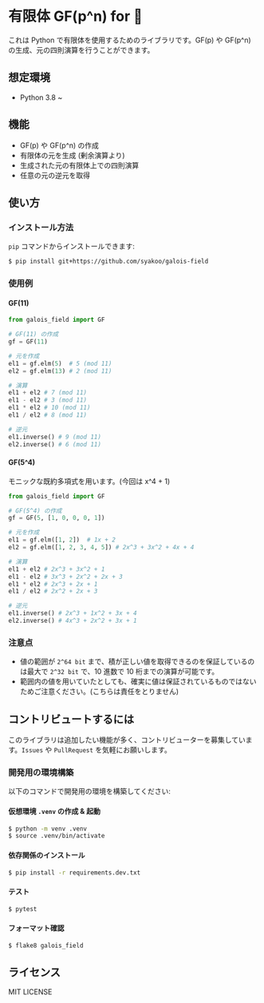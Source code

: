 # 有限体 GF(p^n) for 🐍

これは Python で有限体を使用するためのライブラリです。GF(p) や GF(p^n) の生成、元の四則演算を行うことができます。

## 想定環境

- Python 3.8 ~

## 機能

- GF(p) や GF(p^n) の作成
- 有限体の元を生成 (剰余演算より)
- 生成された元の有限体上での四則演算
- 任意の元の逆元を取得

## 使い方
### インストール方法
`pip` コマンドからインストールできます:

```bash
$ pip install git+https://github.com/syakoo/galois-field
```

### 使用例
#### GF(11)
```python
from galois_field import GF

# GF(11) の作成
gf = GF(11)

# 元を作成
el1 = gf.elm(5)  # 5 (mod 11)
el2 = gf.elm(13) # 2 (mod 11)

# 演算
el1 + el2 # 7 (mod 11)
el1 - el2 # 3 (mod 11)
el1 * el2 # 10 (mod 11)
el1 / el2 # 8 (mod 11)

# 逆元
el1.inverse() # 9 (mod 11)
el2.inverse() # 6 (mod 11)
```

#### GF(5^4)
モニックな既約多項式を用います。(今回は x^4 + 1) 

```python
from galois_field import GF

# GF(5^4) の作成
gf = GF(5, [1, 0, 0, 0, 1])

# 元を作成
el1 = gf.elm([1, 2])  # 1x + 2
el2 = gf.elm([1, 2, 3, 4, 5]) # 2x^3 + 3x^2 + 4x + 4

# 演算
el1 + el2 # 2x^3 + 3x^2 + 1
el1 - el2 # 3x^3 + 2x^2 + 2x + 3
el1 * el2 # 2x^3 + 2x + 1
el1 / el2 # 2x^2 + 2x + 3

# 逆元
el1.inverse() # 2x^3 + 1x^2 + 3x + 4
el2.inverse() # 4x^3 + 2x^2 + 3x + 1
```

### 注意点
- 値の範囲が `2^64 bit` まで、積が正しい値を取得できるのを保証しているのは最大で `2^32 bit` で、10 進数で 10 桁までの演算が可能です。
- 範囲内の値を用いていたとしても、確実に値は保証されているものではないためご注意ください。(こちらは責任をとりません)

## コントリビュートするには
このライブラリは追加したい機能が多く、コントリビューターを募集しています。`Issues` や `PullRequest` を気軽にお願いします。

### 開発用の環境構築
以下のコマンドで開発用の環境を構築してください:

#### 仮想環境 `.venv` の作成 & 起動
```bash
$ python -m venv .venv
$ source .venv/bin/activate
```

#### 依存関係のインストール
```bash
$ pip install -r requirements.dev.txt
```

#### テスト
```bash
$ pytest
```

#### フォーマット確認
```bash
$ flake8 galois_field
```

## ライセンス
MIT LICENSE
